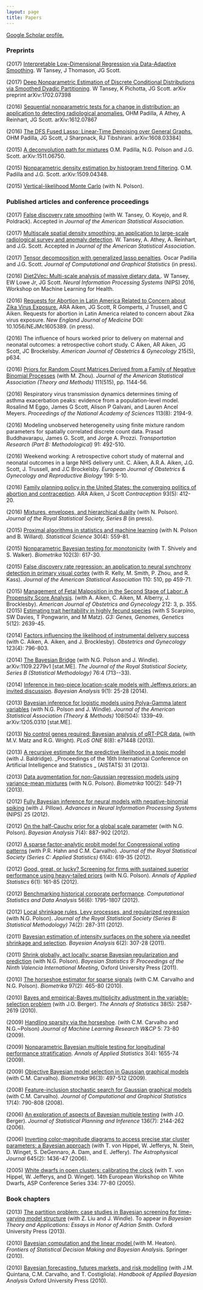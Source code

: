 ```yaml
---
layout: page
title: Papers
---
```


[ Google Scholar profile.][1]


### Preprints

(2017) [Interpretable Low-Dimensional Regression via Data-Adaptive Smoothing](https://openreview.net/forum?id=SkxH09bmW&noteId=SkxH09bmW). W Tansey, J Thomason, JG Scott.

(2017) [Deep Nonparametric Estimation of Discrete Conditional Distributions via Smoothed Dyadic Partitioning](https://arxiv.org/abs/1702.07398).  W Tansey, K Pichotta, JG Scott. arXiv preprint arXiv:1702.07398

(2016) [Sequential nonparametric tests for a change in distribution: an application to detecting radiological anomalies.](https://arxiv.org/abs/1612.07867)  OHM Padilla, A Athey, A Reinhart, JG Scott.  arXiv:1612.07867

(2016) [The DFS Fused Lasso: Linear-Time Denoising over General Graphs.](https://arxiv.org/abs/1608.03384)  OHM Padilla, JG Scott, J Sharpnack, RJ Tibshirani.  arXiv:1608.03384] 


(2015) [A deconvolution path for mixtures](http://arxiv.org/abs/1511.06750) O.M. Padilla, N.G. Polson and J.G. Scott.  arXiv:1511.06750.

(2015) [Nonparametric density estimation by histogram trend filtering](http://arxiv.org/abs/1509.04348). O.M. Padilla and J.G. Scott.  arXiv:1509.04348.

(2015) [Vertical-likelihood Monte Carlo](http://arxiv.org/abs/1409.3601) (with N. Polson).  

 
### Published articles and conference proceedings

(2017) [False discovery rate smoothing](http://arxiv.org/abs/1411.6144) (with W. Tansey, O. Koyejo, and R. Poldrack).  Accepted in _Journal of the American Statistical Association_.     

(2017) [Multiscale spatial density smoothing: an application to large-scale radiological survey and anomaly detection](http://arxiv.org/abs/1507.07271). W. Tansey, A. Athey, A. Reinhart, and J.G. Scott.  Accepted in _Journal of the American Statistical Association_.

(2017) [Tensor decomposition with generalized lasso penalties](http://arxiv.org/abs/1502.06930).  Oscar Padilla and J.G. Scott.  _Journal of Computational and Graphical Statistics_ (in press).  

(2016) [Diet2Vec: Multi-scale analysis of massive dietary data.](https://arxiv.org/abs/1612.00388). W Tansey, EW Lowe Jr, JG Scott.  _Neural Information Processing Systems_ (NIPS) 2016, Workshop on Machine Learning for Health.  

(2016) [Requests for Abortion in Latin America Related to Concern about Zika Virus Exposure.](http://www.nejm.org/doi/full/10.1056/NEJMc1605389#t=article) ARA Aiken, JG Scott, R Gomperts, J Trussell, and C Aiken. Requests for abortion in Latin America related to concern about Zika virus exposure. _New England Journal of Medicine_ DOI: 10.1056/NEJMc1605389.  (in press).

(2016) The influence of hours worked prior to delivery on maternal and neonatal outcomes: a retrospective cohort study.  C Aiken, AR Aiken, JG Scott, JC Brockelsby. _American Journal of Obstetrics & Gynecology_ 215(5), p634.

(2016) [Priors for Random Count Matrices Derived from a Family of Negative Binomial Processes](http://arxiv.org/abs/1404.3331) (with M. Zhou).  _Journal of the American Statistical Association (Theory and Methods)_ 111(515), pp. 1144-56.

(2016) Respiratory virus transmission dynamics determines timing of asthma exacerbation peaks: evidence from a population-level model.  Rosalind M Eggo, James G Scott, Alison P Galvani, and Lauren Ancel Meyers. _Proceedings of the National Academy of Sciences_ 113(8): 2194-9.

(2016) Modeling unobserved heterogeneity using finite mixture random parameters for spatially correlated discrete count data.  Prasad Buddhavarapu, James G. Scott, and Jorge A. Prozzi. _Transportation Research (Part B: Methodological)_ 91: 492-510.

(2016) Weekend working: A retrospective cohort study of maternal and neonatal outcomes in a large NHS delivery unit.  C. Aiken, A.R.A. Aiken, J.G. Scott, J. Trussell, and J.C Brockelsby.  _European Journal of Obstetrics & Gynecology and Reproductive Biology_ 199: 5-10. 

(2016) [Family planning policy in the United States: the converging politics of abortion and contraception](http://www.ncbi.nlm.nih.gov/pubmed/26794846).  ARA Aiken, J Scott _Contraception_ 93(5): 412-20.

(2016) [Mixtures, envelopes, and hierarchical duality](http://arxiv.org/abs/1406.0177) (with N. Polson).  _Journal of the Royal Statistical Society, Series B_ (in press).

(2015) [Proximal algorithms in statistics and machine learning](http://arxiv.org/abs/1502.03175) (with N. Polson and B. Willard).   _Statistical Science_ 30(4): 559-81. 

(2015) [Nonparametric Bayesian testing for monotonicity](http://arxiv.org/abs/1304.3378) (with T. Shively and S. Walker). _Biometrika_ 102(3): 617-30.

(2015) [False discovery rate regression: an application to neural synchrony detection in primary visual cortex](http://arxiv.org/abs/1307.3495) (with R. Kelly, M. Smith, P. Zhou, and R. Kass).  _Journal of the American Statistical Association_ 110: 510, pp 459-71.

(2015) [Management of Fetal Malposition in the Second Stage of Labor: A Propensity Score Analysis](http://www.ncbi.nlm.nih.gov/pubmed/25446659). (with A. Aiken, C. Aiken, M. Alberry, J. Brocklesby).  _American Journal of Obstetrics and Gynecology_ 212: 3, p. 355.  
(2015) [Estimating trait heritability in highly fecund species](http://biorxiv.org/content/early/2015/04/17/018044) (with S Scarpino, SW Davies, T Pongwarin, and M Matz). _G3: Genes, Genomes, Genetics_ 5(12): 2639-45.


(2014) [Factors influencing the likelihood of instrumental delivery success](http://www.ncbi.nlm.nih.gov/pubmed/24785607) (with C. Aiken, A. Aiken, and J. Brocklesby).  _Obstetrics and Gynecology_ 123(4): 796-803.  

(2014) [ The Bayesian Bridge][6] (with N.G. Polson and J. Windle). arXiv:1109.2279v1 [stat.ME]. _The Journal of the Royal Statistical Society, Series B (Statistical Methodology)_ 76:4 (713--33).  

(2014) [Inference in two-piece location-scale models with Jeffreys priors: an invited discussion](http://projecteuclid.org/euclid.ba/1393251766).  _Bayesian Analysis_ 9(1): 25-28 (2014).  

(2013) [ Bayesian inference for logistic models using Polya-Gamma latent variables][4] (with N.G. Polson and J. Windle). _Journal of the American Statistical Association (Theory &amp; Methods)_ 108(504): 1339–49. arXiv:1205.0310 [stat.ME].  

(2013) [ No control genes required: Bayesian analysis of qRT-PCR data.][5] (with M.V. Matz and R.G. Wright). _PLoS ONE_ 8(8): e71448 (2013).    

(2013) [ A recursive estimate for the predictive likelihood in a topic model][7] (with J. Baldridge). _Proceedings of the 16th International Conference on Artificial Intelligence and Statistics _ (AISTATS) 31 (2013).   

(2013) [ Data augmentation for non-Gaussian regression models using variance-mean mixtures][8] (with N.G. Polson). _Biometrika_ 100(2): 549-71 (2013).   

(2012) [ Fully Bayesian inference for neural models with negative-binomial spiking][9] (with J. Pillow). _Advances in Neural Information Processing Systems_ (NIPS) 25 (2012).   

(2012) [ On the half-Cauchy prior for a global scale parameter][10] (with N.G. Polson). _Bayesian Analysis_ 7(4): 887-902 (2012).   

(2012) [ A sparse factor-analytic probit model for Congressional voting patterns][11] (with P.R. Hahn and C.M. Carvalho). _Journal of the Royal Statistical Society (Series C: Applied Statistics)_ 61(4): 619-35 (2012).   

(2012) [ Good, great, or lucky? Screening for firms with sustained superior performance using heavy-tailed priors][12] (with N.G. Polson). _Annals of Applied Statistics_ 6(1): 161-85 (2012).   

(2012) [ Benchmarking historical corporate performance][13]. _Computational Statistics and Data Analysis_ 56(6): 1795-1807 (2012).  

(2012) [ Local shrinkage rules, Levy processes, and regularized regression][14] (with N.G. Polson). _Journal of the Royal Statistical Society (Series B: Statistical Methodology)_ 74(2): 287-311 (2012).

(2011) [ Bayesian estimation of intensity surfaces on the sphere via needlet shrinkage and selection][15]. _Bayesian Analysis_ 6(2): 307-28 (2011).  

(2011) [ Shrink globally, act locally: sparse Bayesian regularization and prediction][16] (with N.G. Polson). _Bayesian Statistics 9: Proceedings of the Ninth Valencia International Meeting_, Oxford University Press (2011).

(2010) [ The horseshoe estimator for sparse signals][17] (with C.M. Carvalho and N.G. Polson). _Biometrika_ 97(2): 465-80 (2010).  

(2010) [ Bayes and empirical-Bayes multiplicity adjustment in the variable-selection problem][18] (with J.O. Berger). _The Annals of Statistics_ 38(5): 2587-2619 (2010).

(2009) [ Handling sparsity via the horseshoe][19]. (with C.M. Carvalho and N.G.~Polson) _Journal of Machine Learning Research W&amp;CP_ 5: 73-80 (2009).  

(2009) [ Nonparametric Bayesian multiple testing for longitudinal performance stratification][20]. _Annals of Applied Statistics_ 3(4): 1655-74 (2009).  

(2009) [ Objective Bayesian model selection in Gaussian graphical models][21] (with C.M. Carvalho). _Biometrika_ 96(3): 497-512 (2009).  

(2008) [ Feature-inclusion stochastic search for Gaussian graphical models][22] (with C.M. Carvalho). _Journal of Computational and Graphical Statistics_ 17(4): 790-808 (2008).  

(2006) [ An exploration of aspects of Bayesian multiple testing][23] (with J.O. Berger). _Journal of Statistical Planning and Inference_ 136(7): 2144-262 (2006).  

(2006) [ Inverting color-magnitude diagrams to access precise star cluster parameters: a Bayesian approach][24] (with T. von Hippel, W. Jefferys, N. Stein, D. Winget, S. DeGennaro, A. Dam, and E. Jeffery). _The Astrophysical Journal_ 645(2): 1436-47 (2006).  

(2005) [ White dwarfs in open clusters: calibrating the clock][25] (with T. von Hippel, W. Jefferys, and D. Winget). 14th European Workshop on White Dwarfs, ASP Conference Series 334: 77-80 (2005).  


### Book chapters


(2013) [ The partition problem: case studies in Bayesian screening for time-varying model structure][26] (with Z. Liu and J. Windle). To appear in _Bayesian Theory and Applications: Essays in Honor of Adrian Smith_. Oxford University Press (2013).  

(2010) [ Bayesian computation and the linear model ][27] (with M. Heaton). _Frontiers of Statistical Decision Making and Bayesian Analysis_. Springer (2010).  

(2010) [ Bayesian forecasting, futures markets, and risk modelling][28] (with J.M. Quintana, C.M. Carvalho, and T. Costigliola). _Handbook of Applied Bayesian Analysis_ Oxford University Press (2010).  


   [1]: http://scholar.google.com/citations?user=Ww_1EOMAAAAJ
   [3]: http://arxiv.org/abs/1304.3378
   [4]: http://arxiv.org/abs/1205.0310
   [5]: http://www.plosone.org/article/info%3Adoi%2F10.1371%2Fjournal.pone.0071448
   [6]: http://arxiv.org/abs/1109.2279
   [7]: http://jmlr.csail.mit.edu/proceedings/papers/v31/scott13a.pdf
   [8]: http://arxiv.org/abs/1103.5407
   [9]: http://books.nips.cc/papers/files/nips25/NIPS2012_0942.pdf
   [10]: http://projecteuclid.org/euclid.ba/1354024466
   [11]: http://onlinelibrary.wiley.com/doi/10.1111/j.1467-9876.2012.01044.x/full
   [12]: http://arxiv.org/abs/1010.5223
   [13]: http://arxiv.org/abs/0911.1768v2
   [14]: http://arxiv.org/abs/1010.3390v2
   [15]: http://projecteuclid.org/euclid.ba/1339612048
   [16]: http://www2.mccombs.utexas.edu/faculty/james.scott/home/Research_files/Polson-Scott-Valencia9-Version2.pdf
   [17]: http://biomet.oxfordjournals.org/content/97/2/465.short
   [18]: http://arxiv.org/abs/1011.2333
   [19]: http://jmlr.csail.mit.edu/proceedings/papers/v5/carvalho09a.html
   [20]: http://arxiv.org/abs/1009.5869
   [21]: http://biomet.oxfordjournals.org/content/96/3/497.short
   [22]: http://ftp.stat.duke.edu/WorkingPapers/07-20.pdf
   [23]: http://www.isds.duke.edu/~berger/papers/multcomp.pdf
   [24]: http://arxiv.org/abs/astro-ph/0603493
   [25]: http://arxiv.org/pdf/astro-ph/0411009.pdf
   [26]: http://arxiv.org/abs/1111.0617
   [27]: ftp://stat.duke.edu/pub/WorkingPapers/09-15.pdf
   [28]: http://www2.mccombs.utexas.edu/faculty/Carlos.Carvalho/QuintanaHABAchapter.pdf
  
